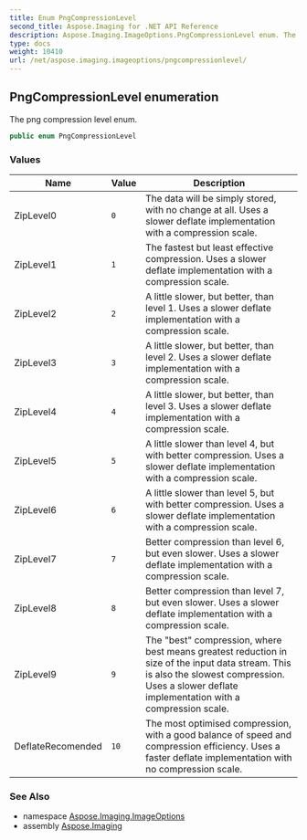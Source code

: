 ```yaml
---
title: Enum PngCompressionLevel
second_title: Aspose.Imaging for .NET API Reference
description: Aspose.Imaging.ImageOptions.PngCompressionLevel enum. The png compression level enum
type: docs
weight: 10410
url: /net/aspose.imaging.imageoptions/pngcompressionlevel/
---
```

## PngCompressionLevel enumeration

The png compression level enum.

```csharp
public enum PngCompressionLevel
```

### Values

| Name | Value | Description |
| --- | --- | --- |
| ZipLevel0 | `0` | The data will be simply stored, with no change at all. Uses a slower deflate implementation with a compression scale. |
| ZipLevel1 | `1` | The fastest but least effective compression. Uses a slower deflate implementation with a compression scale. |
| ZipLevel2 | `2` | A little slower, but better, than level 1. Uses a slower deflate implementation with a compression scale. |
| ZipLevel3 | `3` | A little slower, but better, than level 2. Uses a slower deflate implementation with a compression scale. |
| ZipLevel4 | `4` | A little slower, but better, than level 3. Uses a slower deflate implementation with a compression scale. |
| ZipLevel5 | `5` | A little slower than level 4, but with better compression. Uses a slower deflate implementation with a compression scale. |
| ZipLevel6 | `6` | A little slower than level 5, but with better compression. Uses a slower deflate implementation with a compression scale. |
| ZipLevel7 | `7` | Better compression than level 6, but even slower. Uses a slower deflate implementation with a compression scale. |
| ZipLevel8 | `8` | Better compression than level 7, but even slower. Uses a slower deflate implementation with a compression scale. |
| ZipLevel9 | `9` | The "best" compression, where best means greatest reduction in size of the input data stream. This is also the slowest compression. Uses a slower deflate implementation with a compression scale. |
| DeflateRecomended | `10` | The most optimised compression, with a good balance of speed and compression efficiency. Uses a faster deflate implementation with no compression scale. |

### See Also

* namespace [Aspose.Imaging.ImageOptions](../../aspose.imaging.imageoptions/)
* assembly [Aspose.Imaging](../../)


